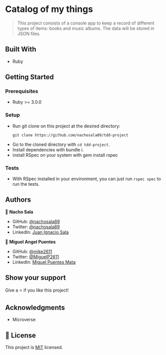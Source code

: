 # Catalog of my things

> This project consists of a console app to keep a record of different types of items: books and music albums. The data will be stored in JSON files.

## Built With

- Ruby

## Getting Started

### Prerequisites
- Ruby >= 3.0.0

### Setup

- Run git clone on this project at the desired directory:
   ```
   git clone https://github.com/nachosala89/tdd-project
   ```
- Go to the cloned directory with `cd tdd-project`.
- Install dependencies with bundle i.
- install RSpec on your system with gem install rspec

### Tests

- With RSpec installed in your environment, you can just run `rspec spec` to run the tests.

## Authors

👤 **Nacho Sala**

- GitHub: [@nachosala89](https://github.com/nachosala89)
- Twitter: [@nachosala89](https://twitter.com/nachosala89)
- LinkedIn: [Juan Ignacio Sala](https://www.linkedin.com/in/nacho-sala)

👤 **Miguel Angel Puentes**
- GitHub: [@mike2611](https://github.com/mike2611)
- Twitter: [@MiguelP2611](https://twitter.com/MiguelP2611)
- LinkedIn: [Miguel Puentes Mata](https://linkedin.com/in/miguel-puentes-mata-90a562139/)

## Show your support

Give a ⭐️ if you like this project!

## Acknowledgments

- Microverse

## 📝 License

This project is [MIT](./MIT.md) licensed.
